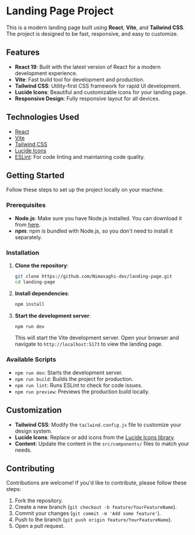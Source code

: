 # Landing Page Project

This is a modern landing page built using **React**, **Vite**, and **Tailwind CSS**. The project is designed to be fast, responsive, and easy to customize.

## Features

- **React 19**: Built with the latest version of React for a modern development experience.
- **Vite**: Fast build tool for development and production.
- **Tailwind CSS**: Utility-first CSS framework for rapid UI development.
- **Lucide Icons**: Beautiful and customizable icons for your landing page.
- **Responsive Design**: Fully responsive layout for all devices.

## Technologies Used

- [React](https://reactjs.org/)
- [Vite](https://vitejs.dev/)
- [Tailwind CSS](https://tailwindcss.com/)
- [Lucide Icons](https://lucide.dev/)
- [ESLint](https://eslint.org/): For code linting and maintaining code quality.

## Getting Started

Follow these steps to set up the project locally on your machine.

### Prerequisites

- **Node.js**: Make sure you have Node.js installed. You can download it from [here](https://nodejs.org/).
- **npm**: npm is bundled with Node.js, so you don't need to install it separately.

### Installation

1. **Clone the repository**:
   ```bash
   git clone https://github.com/Nimasaghi-dev/landing-page.git
   cd landing-page
   ```

2. **Install dependencies**:
   ```bash
   npm install
   ```

3. **Start the development server**:
   ```bash
   npm run dev
   ```
   This will start the Vite development server. Open your browser and navigate to `http://localhost:5173` to view the landing page.

### Available Scripts

- `npm run dev`: Starts the development server.
- `npm run build`: Builds the project for production.
- `npm run lint`: Runs ESLint to check for code issues.
- `npm run preview`: Previews the production build locally.

## Customization

- **Tailwind CSS**: Modify the `tailwind.config.js` file to customize your design system.
- **Lucide Icons**: Replace or add icons from the [Lucide Icons library](https://lucide.dev/).
- **Content**: Update the content in the `src/components/` files to match your needs.

## Contributing

Contributions are welcome! If you'd like to contribute, please follow these steps:

1. Fork the repository.
2. Create a new branch (`git checkout -b feature/YourFeatureName`).
3. Commit your changes (`git commit -m 'Add some feature'`).
4. Push to the branch (`git push origin feature/YourFeatureName`).
5. Open a pull request.